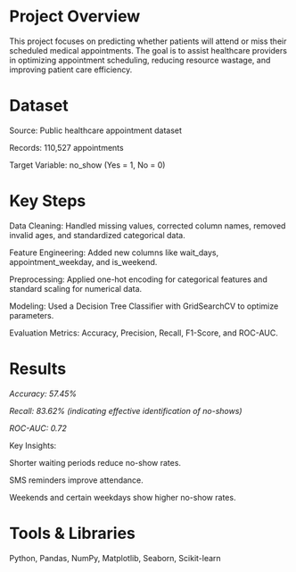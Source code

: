 # Project Overview

This project focuses on predicting whether patients will attend or miss their scheduled medical appointments. The goal is to assist healthcare providers in optimizing appointment scheduling, reducing resource wastage, and improving patient care efficiency.

# Dataset

Source: Public healthcare appointment dataset

Records: 110,527 appointments

Target Variable: no_show (Yes = 1, No = 0)

# Key Steps

Data Cleaning: Handled missing values, corrected column names, removed invalid ages, and standardized categorical data.

Feature Engineering: Added new columns like wait_days, appointment_weekday, and is_weekend.

Preprocessing: Applied one-hot encoding for categorical features and standard scaling for numerical data.

Modeling: Used a Decision Tree Classifier with GridSearchCV to optimize parameters.

Evaluation Metrics: Accuracy, Precision, Recall, F1-Score, and ROC-AUC.

# Results

*Accuracy: 57.45%*

*Recall: 83.62% (indicating effective identification of no-shows)*

*ROC-AUC: 0.72*

Key Insights:

Shorter waiting periods reduce no-show rates.

SMS reminders improve attendance.

Weekends and certain weekdays show higher no-show rates.

# Tools & Libraries

Python, Pandas, NumPy, Matplotlib, Seaborn, Scikit-learn
